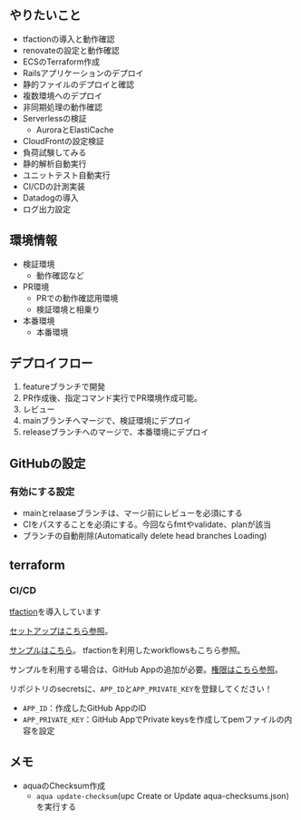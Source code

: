 
## やりたいこと
- tfactionの導入と動作確認
- renovateの設定と動作確認
- ECSのTerraform作成
- Railsアプリケーションのデプロイ
- 静的ファイルのデプロイと確認
- 複数環境へのデプロイ
- 非同期処理の動作確認
- Serverlessの検証
    - AuroraとElastiCache
- CloudFrontの設定検証
- 負荷試験してみる
- 静的解析自動実行
- ユニットテスト自動実行
- CI/CDの計測実装
- Datadogの導入
- ログ出力設定

## 環境情報
- 検証環境
    - 動作確認など
- PR環境
    - PRでの動作確認用環境
    - 検証環境と相乗り
- 本番環境
    - 本番環境

## デプロイフロー
1. featureブランチで開発
1. PR作成後、指定コマンド実行でPR環境作成可能。
1. レビュー
1. mainブランチへマージで、検証環境にデプロイ
1. releaseブランチへのマージで、本番環境にデプロイ

## GitHubの設定
### 有効にする設定
- mainとrelaaseブランチは、マージ前にレビューを必須にする
- CIをパスすることを必須にする。今回ならfmtやvalidate、planが該当
- ブランチの自動削除(Automatically delete head branches Loading)

## terraform
### CI/CD
[tfaction](https://suzuki-shunsuke.github.io/tfaction/docs/)を導入しています

[セットアップはこちら参照](https://suzuki-shunsuke.github.io/tfaction/docs/config/setup)。

[サンプルはこちら](https://github.com/suzuki-shunsuke/tfaction-example)。
tfactionを利用したworkflowsもこちら参照。

サンプルを利用する場合は、GitHub Appの追加が必要。[権限はこちら参照](https://suzuki-shunsuke.github.io/tfaction/docs/config/github-token)。

リポジトリのsecretsに、`APP_ID`と`APP_PRIVATE_KEY`を登録してください！

- `APP_ID`：作成したGitHub AppのID
- `APP_PRIVATE_KEY`：GitHub AppでPrivate keysを作成してpemファイルの内容を設定


## メモ
- aquaのChecksum作成
    - `aqua update-checksum`(upc   Create or Update aqua-checksums.json) を実行する